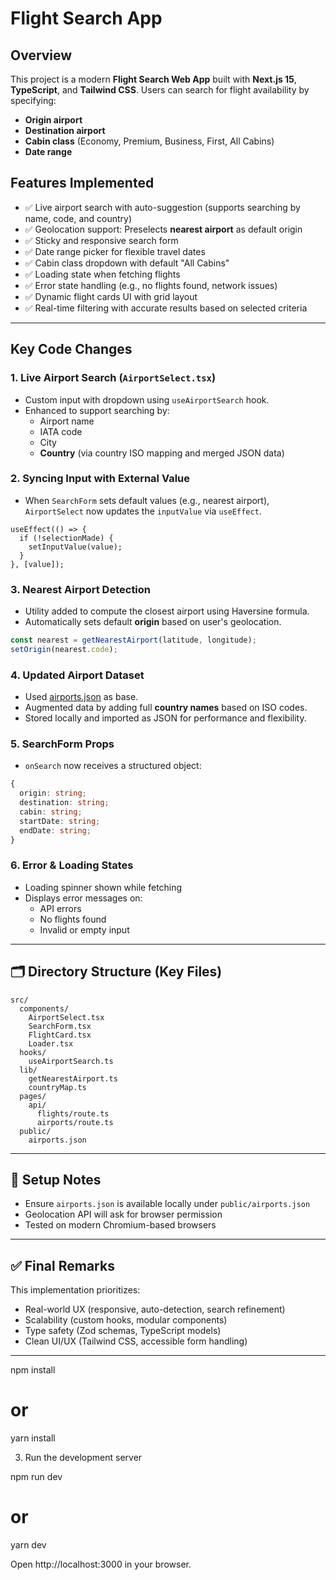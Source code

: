 # Flight Search App

## Overview

This project is a modern **Flight Search Web App** built with **Next.js 15**, **TypeScript**, and **Tailwind CSS**. Users can search for flight availability by specifying:

- **Origin airport**
- **Destination airport**
- **Cabin class** (Economy, Premium, Business, First, All Cabins)
- **Date range**

## Features Implemented

- ✅ Live airport search with auto-suggestion (supports searching by name, code, and country)
- ✅ Geolocation support: Preselects **nearest airport** as default origin
- ✅ Sticky and responsive search form
- ✅ Date range picker for flexible travel dates
- ✅ Cabin class dropdown with default "All Cabins"
- ✅ Loading state when fetching flights
- ✅ Error state handling (e.g., no flights found, network issues)
- ✅ Dynamic flight cards UI with grid layout
- ✅ Real-time filtering with accurate results based on selected criteria

---

## Key Code Changes

### 1. Live Airport Search (`AirportSelect.tsx`)
- Custom input with dropdown using `useAirportSearch` hook.
- Enhanced to support searching by:
  - Airport name
  - IATA code
  - City
  - **Country** (via country ISO mapping and merged JSON data)

### 2. Syncing Input with External Value
- When `SearchForm` sets default values (e.g., nearest airport), `AirportSelect` now updates the `inputValue` via `useEffect`.

```tsx
useEffect(() => {
  if (!selectionMade) {
    setInputValue(value);
  }
}, [value]);
```

### 3. Nearest Airport Detection
- Utility added to compute the closest airport using Haversine formula.
- Automatically sets default **origin** based on user's geolocation.

```ts
const nearest = getNearestAirport(latitude, longitude);
setOrigin(nearest.code);
```

### 4. Updated Airport Dataset
- Used [airports.json](https://raw.githubusercontent.com/jbrooksuk/JSON-Airports/master/airports.json) as base.
- Augmented data by adding full **country names** based on ISO codes.
- Stored locally and imported as JSON for performance and flexibility.

### 5. SearchForm Props
- `onSearch` now receives a structured object:

```ts
{
  origin: string;
  destination: string;
  cabin: string;
  startDate: string;
  endDate: string;
}
```

### 6. Error & Loading States
- Loading spinner shown while fetching
- Displays error messages on:
  - API errors
  - No flights found
  - Invalid or empty input

---

## 🗂 Directory Structure (Key Files)

```
src/
  components/
    AirportSelect.tsx
    SearchForm.tsx
    FlightCard.tsx
    Loader.tsx
  hooks/
    useAirportSearch.ts
  lib/
    getNearestAirport.ts
    countryMap.ts
  pages/
    api/
      flights/route.ts
      airports/route.ts
  public/
    airports.json
```

---

## 📌 Setup Notes

- Ensure `airports.json` is available locally under `public/airports.json`
- Geolocation API will ask for browser permission
- Tested on modern Chromium-based browsers

---

## ✅ Final Remarks

This implementation prioritizes:

- Real-world UX (responsive, auto-detection, search refinement)
- Scalability (custom hooks, modular components)
- Type safety (Zod schemas, TypeScript models)
- Clean UI/UX (Tailwind CSS, accessible form handling)

---

npm install
# or
yarn install

3. Run the development server

npm run dev
# or
yarn dev

Open http://localhost:3000 in your browser.


